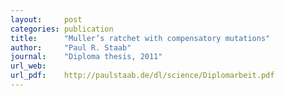 ```yaml
---
layout:     post
categories: publication
title:      "Muller’s ratchet with compensatory mutations"
author:     "Paul R. Staab"
journal:    "Diploma thesis, 2011" 
url_web:    
url_pdf:    http://paulstaab.de/dl/science/Diplomarbeit.pdf
---
```


